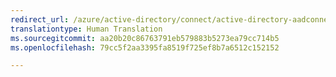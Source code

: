 ```yaml
---
redirect_url: /azure/active-directory/connect/active-directory-aadconnectsync-connector-genericsql
translationtype: Human Translation
ms.sourcegitcommit: aa20b20c86763791eb579883b5273ea79cc714b5
ms.openlocfilehash: 79cc5f2aa3395fa8519f725ef8b7a6512c152152

---
```




<!--HONumber=Feb17_HO3-->


